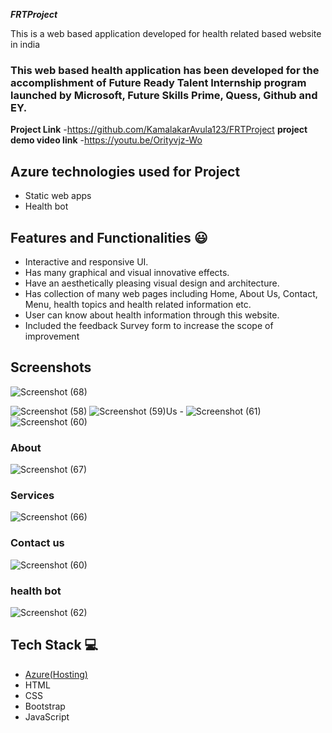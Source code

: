 
***FRTProject***

This is a web based application developed for health related based website in india

### This web based health application has been developed for the accomplishment of Future Ready Talent Internship program launched by Microsoft, Future Skills Prime, Quess, Github and EY.


**Project Link** -https://github.com/KamalakarAvula123/FRTProject
**project demo video link** -https://youtu.be/Orityvjz-Wo
## Azure technologies used for Project

- Static web apps
- Health bot

## Features and Functionalities 😃

- Interactive and responsive UI.
- Has many graphical and visual innovative effects.
- Have an aesthetically pleasing visual design and architecture.
- Has collection of many web pages including Home, About Us, Contact, Menu, health topics and health related information etc.
- User can know about health information through this website.
- Included the feedback Survey form to increase the scope of improvement 

## Screenshots


![Screenshot (68)](https://user-images.githubusercontent.com/110113992/210936361-3552d1aa-c049-4b8b-b927-1b6499ee0bb5.png)

![Screenshot (58)](https://user-images.githubusercontent.com/110113992/210934497-e71884cb-2e88-4866-9adc-3ba26602a846.png)
 ![Screenshot (59)](https://user-images.githubusercontent.com/110113992/210934523-76f1eb84-b8ec-4b18-a4bc-47c2a51df76e.png)Us -
 ![Screenshot (61)](https://user-images.githubusercontent.com/110113992/210934769-24bf1753-c1f3-4fe8-a500-fab725e5a7c5.png)
![Screenshot (60)](https://user-images.githubusercontent.com/110113992/210934792-1506618c-c1de-43b7-b68f-8994e46701bb.png)

 
### About
![Screenshot (67)](https://user-images.githubusercontent.com/110113992/210936406-112bb387-2008-45a5-9640-0ffe93d488f4.png)

### Services
 
![Screenshot (66)](https://user-images.githubusercontent.com/110113992/210936438-cba28424-70c3-49f8-8541-d02af6a7d145.png)

### Contact us 
![Screenshot (60)](https://user-images.githubusercontent.com/110113992/210934792-1506618c-c1de-43b7-b68f-8994e46701bb.png)


### health bot

![Screenshot (62)](https://user-images.githubusercontent.com/110113992/210936485-7be04887-ecf9-4ad6-af2b-a08f73e4083c.png)

## Tech Stack 💻

- [Azure(Hosting)](https://azure.microsoft.com/en-in/features/azure-portal/)
- HTML
- CSS
- Bootstrap
- JavaScript
